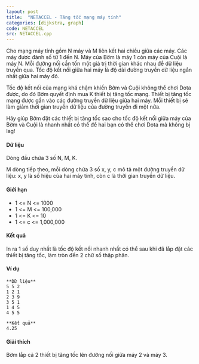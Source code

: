 ```yaml
---
layout: post
title:  "NETACCEL - Tăng tốc mạng máy tính"
categories: [dijkstra, graph]
code: NETACCEL
src: NETACCEL.cpp
---
```




  



Cho mạng máy tính gồm N máy và M liên kết hai chiều giữa các máy. Các máy được đánh số từ 1 đến N. Máy của Bờm là máy 1 còn máy của Cuội là máy N. Mỗi đường nối cần tốn một giá trị thời gian khác nhau để dữ liệu truyền qua. Tốc độ kết nối giữa hai máy là độ dài đường truyền dữ liệu ngắn nhất giữa hai máy đó.

Tốc độ kết nối của mạng khá chậm khiến Bờm và Cuội không thể chơi Dota được, do đó Bờm quyết định mua K thiết bị tăng tốc mạng. Thiết bị tăng tốc mạng được gắn vào các đường truyền dữ liệu giữa hai máy. Mỗi thiết bị sẽ làm giảm thời gian truyền dữ liệu của đường truyền đi một nửa.

Hãy giúp Bờm đặt các thiết bị tăng tốc sao cho tốc độ kết nối giữa máy của Bờm và Cuội là nhanh nhất có thể để hai bạn có thể chơi Dota mà không bị lag!

#### Dữ liệu

Dòng đầu chứa 3 số N, M, K.

M dòng tiếp theo, mỗi dòng chứa 3 số x, y, c mô tả một đường truyền dữ liệu: x, y là số hiệu của hai máy tính, còn c là thời gian truyền dữ liệu.

#### Giới hạn

*   1 <= N <= 1000
*   1 <= M <= 100,000
*   1 <= K <= 10
*   1 <= c <= 1,000,000

#### Kết quả

In ra 1 số duy nhất là tốc độ kết nối nhanh nhất có thể sau khi đã lắp đặt các thiết bị tăng tốc, làm tròn đến 2 chữ số thập phân.

#### Ví dụ

```
**Dữ liệu**
5 5 2
1 2 1
2 3 9
3 5 1
1 4 5
4 5 5

**Kết quả**
4.25

```

#### Giải thích

Bờm lắp cả 2 thiết bị tăng tốc lên đường nối giữa máy 2 và máy 3.

<!--more-->

